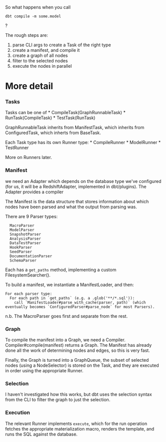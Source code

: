 So what happens when you call

```
dbt compile -m some.model
```
?

The rough steps are:

1. parse CLI args to create a Task of the right type
2. create a manifest, and compile it
3. create a graph of all nodes
4. filter to the selected nodes
5. execute the nodes in parallel


# More detail

### Tasks 

Tasks can be one of 
    * CompileTask(GraphRunnableTask)
    * RunTask(CompileTask)
    * TestTask(RunTask)

  GraphRunnableTask inherits from ManifestTask, which inherits from ConfiguredTask, which inherts from BaseTask.

Each Task type has its own Runner type:
    * CompileRunner
    * ModelRunner
    * TestRunner

More on Runners later.


### Manifest

we need an Adapter which depends on the database type we've configured (for us, it will be a RedshiftAdapter, implemented in dbt/plugins). The Adapter provides a compiler 

  The Manifest is the data structure that stores information about which nodes have been parsed and what the output from parsing was.

  There are 9 Parser types:

      MacroParser
      ModelParser
      SnapshotParser
      AnalysisParser
      DataTestParser
      HookParser
      SeedParser
      DocumentationParser
      SchemaParser

  Each has a `get_paths` method, implementing a custom FilesystemSearcher().

  To build a manifest, we instantiate a ManifestLoader, and then:

  ```
  For each parser type:
    For each path in `get_paths` (e.g. a .glob('**/*.sql')):
      call `ManifestLoader#parse_with_cache(parser, path)` (which eventually becomes `ConfiguredParser#parse_node` for most Parsers).
  ```

n.b. The MacroParser goes first and separate from the rest.

### Graph

To compile the manifest into a Graph, we need a Compiler. Compiler#compile(manifest) returns a Graph. The Manifest has already done all the work of determining nodes and edges, so this is very fast.

Finally, the Graph is turned into a GraphQueue, the subset of selected nodes (using a NodeSelector) is stored on the Task, and they are executed in order using the appropriate Runner.

### Selection

I haven't investigated how this works, but dbt uses the selection syntax from the CLI to filter the graph to just the selection.

### Execution

The relevant Runner implements `execute`, which for the run operation fetches the appropriate materialization macro, renders the template, and runs the SQL against the database.